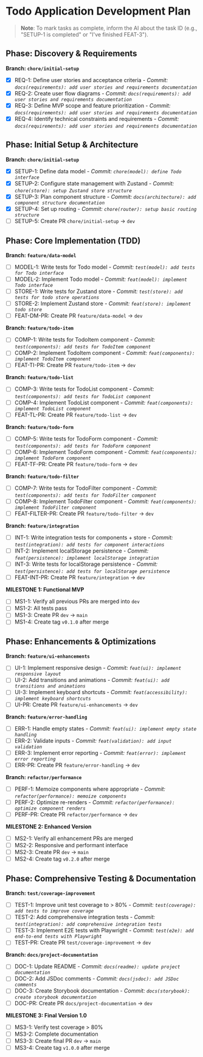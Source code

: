 # Todo Application Development Plan

> **Note**: To mark tasks as complete, inform the AI about the task ID (e.g., "SETUP-1 is completed" or "I've finished FEAT-3").

## Phase: Discovery & Requirements

**Branch: `chore/initial-setup`**

- [x] REQ-1: Define user stories and acceptance criteria - _Commit: `docs(requirements): add user stories and requirements documentation`_
- [x] REQ-2: Create user flow diagrams - _Commit: `docs(requirements): add user stories and requirements documentation`_
- [x] REQ-3: Define MVP scope and feature prioritization - _Commit: `docs(requirements): add user stories and requirements documentation`_
- [x] REQ-4: Identify technical constraints and requirements - _Commit: `docs(requirements): add user stories and requirements documentation`_

## Phase: Initial Setup & Architecture

**Branch: `chore/initial-setup`**

- [x] SETUP-1: Define data model - _Commit: `chore(model): define Todo interface`_
- [x] SETUP-2: Configure state management with Zustand - _Commit: `chore(store): setup Zustand store structure`_
- [x] SETUP-3: Plan component structure - _Commit: `docs(architecture): add component structure documentation`_
- [x] SETUP-4: Set up routing - _Commit: `chore(router): setup basic routing structure`_
- [ ] SETUP-5: Create PR `chore/initial-setup` → `dev`

## Phase: Core Implementation (TDD)

**Branch: `feature/data-model`**

- [ ] MODEL-1: Write tests for Todo model - _Commit: `test(model): add tests for Todo interface`_
- [ ] MODEL-2: Implement Todo model - _Commit: `feat(model): implement Todo interface`_
- [ ] STORE-1: Write tests for Zustand store - _Commit: `test(store): add tests for todo store operations`_
- [ ] STORE-2: Implement Zustand store - _Commit: `feat(store): implement todo store`_
- [ ] FEAT-DM-PR: Create PR `feature/data-model` → `dev`

**Branch: `feature/todo-item`**

- [ ] COMP-1: Write tests for TodoItem component - _Commit: `test(components): add tests for TodoItem component`_
- [ ] COMP-2: Implement TodoItem component - _Commit: `feat(components): implement TodoItem component`_
- [ ] FEAT-TI-PR: Create PR `feature/todo-item` → `dev`

**Branch: `feature/todo-list`**

- [ ] COMP-3: Write tests for TodoList component - _Commit: `test(components): add tests for TodoList component`_
- [ ] COMP-4: Implement TodoList component - _Commit: `feat(components): implement TodoList component`_
- [ ] FEAT-TL-PR: Create PR `feature/todo-list` → `dev`

**Branch: `feature/todo-form`**

- [ ] COMP-5: Write tests for TodoForm component - _Commit: `test(components): add tests for TodoForm component`_
- [ ] COMP-6: Implement TodoForm component - _Commit: `feat(components): implement TodoForm component`_
- [ ] FEAT-TF-PR: Create PR `feature/todo-form` → `dev`

**Branch: `feature/todo-filter`**

- [ ] COMP-7: Write tests for TodoFilter component - _Commit: `test(components): add tests for TodoFilter component`_
- [ ] COMP-8: Implement TodoFilter component - _Commit: `feat(components): implement TodoFilter component`_
- [ ] FEAT-FILTER-PR: Create PR `feature/todo-filter` → `dev`

**Branch: `feature/integration`**

- [ ] INT-1: Write integration tests for components + store - _Commit: `test(integration): add tests for component interactions`_
- [ ] INT-2: Implement localStorage persistence - _Commit: `feat(persistence): implement localStorage integration`_
- [ ] INT-3: Write tests for localStorage persistence - _Commit: `test(persistence): add tests for localStorage persistence`_
- [ ] FEAT-INT-PR: Create PR `feature/integration` → `dev`

**MILESTONE 1: Functional MVP**

- [ ] MS1-1: Verify all previous PRs are merged into `dev`
- [ ] MS1-2: All tests pass
- [ ] MS1-3: Create PR `dev` → `main`
- [ ] MS1-4: Create tag `v0.1.0` after merge

## Phase: Enhancements & Optimizations

**Branch: `feature/ui-enhancements`**

- [ ] UI-1: Implement responsive design - _Commit: `feat(ui): implement responsive layout`_
- [ ] UI-2: Add transitions and animations - _Commit: `feat(ui): add transitions and animations`_
- [ ] UI-3: Implement keyboard shortcuts - _Commit: `feat(accessibility): implement keyboard shortcuts`_
- [ ] UI-PR: Create PR `feature/ui-enhancements` → `dev`

**Branch: `feature/error-handling`**

- [ ] ERR-1: Handle empty states - _Commit: `feat(ui): implement empty state handling`_
- [ ] ERR-2: Validate inputs - _Commit: `feat(validation): add input validation`_
- [ ] ERR-3: Implement error reporting - _Commit: `feat(error): implement error reporting`_
- [ ] ERR-PR: Create PR `feature/error-handling` → `dev`

**Branch: `refactor/performance`**

- [ ] PERF-1: Memoize components where appropriate - _Commit: `refactor(performance): memoize components`_
- [ ] PERF-2: Optimize re-renders - _Commit: `refactor(performance): optimize component renders`_
- [ ] PERF-PR: Create PR `refactor/performance` → `dev`

**MILESTONE 2: Enhanced Version**

- [ ] MS2-1: Verify all enhancement PRs are merged
- [ ] MS2-2: Responsive and performant interface
- [ ] MS2-3: Create PR `dev` → `main`
- [ ] MS2-4: Create tag `v0.2.0` after merge

## Phase: Comprehensive Testing & Documentation

**Branch: `test/coverage-improvement`**

- [ ] TEST-1: Improve unit test coverage to > 80% - _Commit: `test(coverage): add tests to improve coverage`_
- [ ] TEST-2: Add comprehensive integration tests - _Commit: `test(integration): add comprehensive integration tests`_
- [ ] TEST-3: Implement E2E tests with Playwright - _Commit: `test(e2e): add end-to-end tests with Playwright`_
- [ ] TEST-PR: Create PR `test/coverage-improvement` → `dev`

**Branch: `docs/project-documentation`**

- [ ] DOC-1: Update README - _Commit: `docs(readme): update project documentation`_
- [ ] DOC-2: Add JSDoc comments - _Commit: `docs(jsdoc): add JSDoc comments`_
- [ ] DOC-3: Create Storybook documentation - _Commit: `docs(storybook): create storybook documentation`_
- [ ] DOC-PR: Create PR `docs/project-documentation` → `dev`

**MILESTONE 3: Final Version 1.0**

- [ ] MS3-1: Verify test coverage > 80%
- [ ] MS3-2: Complete documentation
- [ ] MS3-3: Create final PR `dev` → `main`
- [ ] MS3-4: Create tag `v1.0.0` after merge
